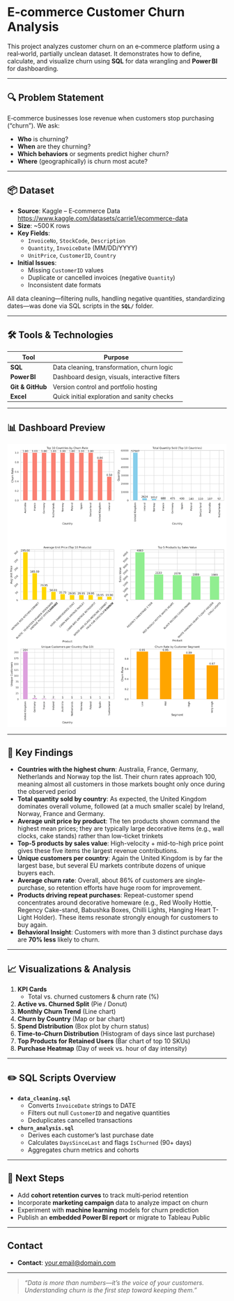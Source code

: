 # E‑commerce Customer Churn Analysis

This project analyzes customer churn on an e‑commerce platform using a real‑world, partially unclean dataset. It demonstrates how to define, calculate, and visualize churn using **SQL** for data wrangling and **Power BI** for dashboarding.

---

## 🔍 Problem Statement
E‑commerce businesses lose revenue when customers stop purchasing (“churn”). We ask:
- **Who** is churning?
- **When** are they churning?
- **Which behaviors** or segments predict higher churn?
- **Where** (geographically) is churn most acute?

---

## 📦 Dataset
- **Source**: Kaggle – E‑commerce Data  
  https://www.kaggle.com/datasets/carrie1/ecommerce-data  
- **Size**: ~500 K rows  
- **Key Fields**:  
  - `InvoiceNo`, `StockCode`, `Description`  
  - `Quantity`, `InvoiceDate` (MM/DD/YYYY)  
  - `UnitPrice`, `CustomerID`, `Country`  
- **Initial Issues**:  
  - Missing `CustomerID` values  
  - Duplicate or cancelled invoices (negative `Quantity`)  
  - Inconsistent date formats  

All data cleaning—filtering nulls, handling negative quantities, standardizing dates—was done via SQL scripts in the **`SQL/`** folder.

---

## 🛠 Tools & Technologies
| Tool               | Purpose                                      |
|--------------------|----------------------------------------------|
| **SQL**            | Data cleaning, transformation, churn logic   |
| **Power BI**       | Dashboard design, visuals, interactive filters |
| **Git & GitHub**   | Version control and portfolio hosting        |
| **Excel**| Quick initial exploration and sanity checks  |


---

## 📊 Dashboard Preview

![Dashboard Overview](https://github.com/eatunw/ecommerce-churn-analysis/blob/main/e-commerce%20dashboard.png)

---

## 🚀 Key Findings
- **Countries with the highest churn**: Australia, France, Germany, Netherlands and Norway top the list. Their churn rates approach 
100, meaning almost all customers in those markets bought only once during the observed period  
- **Total quantity sold by country**: As expected, the United Kingdom dominates overall volume, followed (at a much smaller scale) by Ireland, Norway, France and Germany.  
- **Average unit price by product**: The ten products shown command the highest mean prices; they are typically large decorative items (e.g., wall clocks, cake stands) rather than low-ticket trinkets  
- **Top-5 products by sales value**: High-velocity + mid-to-high price point gives these five items the largest revenue contributions. 
- **Unique customers per country**: Again the United Kingdom is by far the largest base, but several EU markets contribute dozens of unique buyers each.
- **Average churn rate**: Overall, about 86% of customers are single-purchase, so retention efforts have huge room for improvement.
- **Products driving repeat purchases**: Repeat-customer spend concentrates around decorative homeware (e.g., Red Woolly Hottie, Regency Cake-stand, Babushka Boxes, Chilli Lights, Hanging Heart T-Light Holder). These items resonate strongly enough for customers to buy again.
- **Behavioral Insight**: Customers with more than 3 distinct purchase days are **70% less** likely to churn.

---

## 📈 Visualizations & Analysis
1. **KPI Cards**  
   - Total vs. churned customers & churn rate (%)  
2. **Active vs. Churned Split** (Pie / Donut)  
3. **Monthly Churn Trend** (Line chart)  
4. **Churn by Country** (Map or bar chart)  
5. **Spend Distribution** (Box plot by churn status)  
6. **Time‑to‑Churn Distribution** (Histogram of days since last purchase)  
7. **Top Products for Retained Users** (Bar chart of top 10 SKUs)  
8. **Purchase Heatmap** (Day of week vs. hour of day intensity)

---

## ✏️ SQL Scripts Overview
- **`data_cleaning.sql`**  
  - Converts `InvoiceDate` strings to DATE  
  - Filters out null `CustomerID` and negative quantities  
  - Deduplicates cancelled transactions  
- **`churn_analysis.sql`**  
  - Derives each customer’s last purchase date  
  - Calculates `DaysSinceLast` and flags `IsChurned` (90+ days)  
  - Aggregates churn metrics and cohorts

---

## 📌 Next Steps
- Add **cohort retention curves** to track multi‑period retention  
- Incorporate **marketing campaign** data to analyze impact on churn  
- Experiment with **machine learning** models for churn prediction  
- Publish an **embedded Power BI report** or migrate to Tableau Public

---

## Contact
  
- **Contact**: [your.email@domain.com](atundeemmanuel7@gmail.com)

---

> _“Data is more than numbers—it’s the voice of your customers. Understanding churn is the first step toward keeping them.”_  
